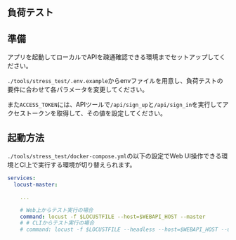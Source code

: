 負荷テスト
---

## 準備

アプリを起動してローカルでAPIを疎通確認できる環境までセットアップしてください。

`./tools/stress_test/.env.example`からenvファイルを用意し、負荷テストの要件に合わせて各パラメータを変更してください。

また`ACCESS_TOKEN`には、APIツールで`/api/sign_up`と`/api/sign_in`を実行してアクセストークンを取得して、その値を設定してください。

## 起動方法

`./tools/stress_test/docker-compose.yml`の以下の設定でWeb UI操作できる環境とCI上で実行する環境が切り替えられます。

```yml
services:
  locust-master:

    ...

    # Web上からテスト実行の場合
    command: locust -f $LOCUSTFILE --host=$WEBAPI_HOST --master
    # # CLIからテスト実行の場合
    # command: locust -f $LOCUSTFILE --headless --host=$WEBAPI_HOST --users $USERS --spawn-rate $SPAWN_RATE --run-time $RUN_TIME --csv locust_stress_test
```